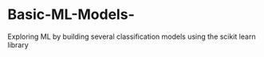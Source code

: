 # Basic-ML-Models-
Exploring ML by building several classification models using the scikit learn library
